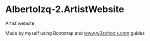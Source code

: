 # AlbertoIzq-2.ArtistWebsite
Artist website

Made by myself using Bootstrap and www.w3schools.com guides
